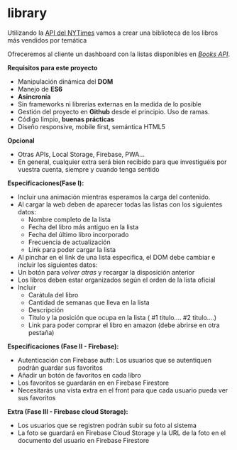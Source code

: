 # library

Utilizando la [API del NYTimes](https://developer.nytimes.com/apis) vamos a crear una biblioteca de los libros más vendidos por temática


Ofreceremos al cliente un dashboard con la listas disponibles en *[Books API](https://developer.nytimes.com/docs/books-product/1/overview)*.


**Requisitos para este proyecto**
- Manipulación dinámica del **DOM**
- Manejo de **ES6**
- **Asincronía**
- Sin frameworks ni librerias externas en la medida de lo posible
- Gestión del proyecto en **Github** desde el principio. Uso de ramas.
- Código limpio, **buenas prácticas**
- Diseño responsive, mobile first, semántica HTML5

**Opcional**
- Otras APIs, Local Storage, Firebase, PWA...
- En general, cualquier extra será bien recibido para que investiguéis por vuestra cuenta, siempre y cuando tenga sentido

**Especificaciones(Fase I):**
- Incluir una animación mientras esperamos la carga del contenido.
- Al cargar la web deben de aparecer todas las listas con los siguientes datos:
	- Nombre completo de la lista
	- Fecha del libro más antiguo en la lista
	- Fecha del último libro incorporado
	- Frecuencia de actualización
	- Link para poder cargar la lista
- Al pinchar en el link de una lista especifica, el DOM debe cambiar e incluir los siguientes datos:
- Un botón para *volver atras* y recargar la disposición anterior
- Los libros deben estar organizados según el orden de la lista oficial
- Incluir 
    - Carátula del libro
    - Cantidad de semanas que lleva en la lista
    - Descripción
    - Titulo y la posición que ocupa en la lista ( #1 titulo.... #2 titulo....)
    - Link para poder comprar el libro en amazon (debe abrirse en otra pestaña)

**Especificaciones (Fase II - Firebase):**

- Autenticación con Firebase auth: Los usuarios que se autentiquen podrán guardar sus favoritos
- Añadir un botón de favoritos en cada libro
- Los favoritos se guardarán en en Firebase Firestore
- Necesitarás una vista extra en el front para que cada usuario pueda ver sus favoritos

**Extra (Fase III - Firebase cloud Storage):**

- Los usuarios que se registren podrán subir su foto al sistema
- La foto se guardará en Firebase Cloud Storage y la URL de la foto en el documento del usuario en Firebase Firestore
